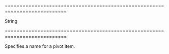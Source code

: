 ===========================================================================
<!--type-->String<!--/type-->
===========================================================================

<!--shortDescription-->
Specifies a name for a pivot item.
<!--/shortDescription-->

<!--fullDescription-->

<!--/fullDescription-->